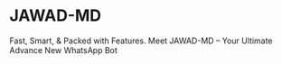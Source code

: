 # JAWAD-MD
Fast, Smart, &amp; Packed with Features. Meet JAWAD-MD – Your Ultimate Advance New WhatsApp Bot
